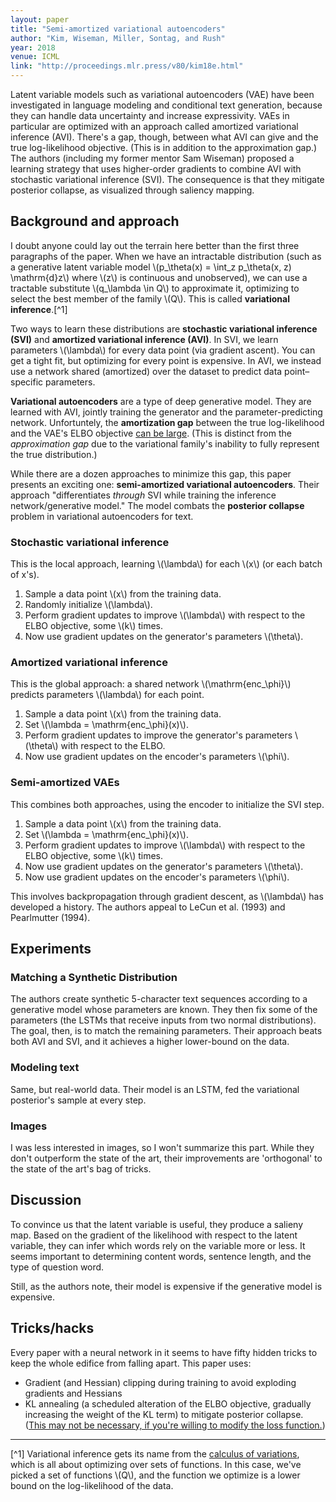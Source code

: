 ```yaml
---
layout: paper
title: "Semi-amortized variational autoencoders"
author: "Kim, Wiseman, Miller, Sontag, and Rush"
year: 2018
venue: ICML
link: "http://proceedings.mlr.press/v80/kim18e.html"
---
```


Latent variable models such as variational autoencoders (VAE) have been investigated in language modeling and conditional text generation, because they can handle data uncertainty and increase expressivity. VAEs in particular are optimized with an approach called amortized variational inference (AVI). There's a gap, though, between what AVI can give and the true log-likelihood objective. (This is in addition to the approximation gap.) The authors (including my former mentor Sam Wiseman) proposed a learning strategy that uses higher-order gradients to combine AVI with stochastic variational inference (SVI). The consequence is that they mitigate posterior collapse, as visualized through saliency mapping.

<!--more-->

## Background and approach

I doubt anyone could lay out the terrain here better than the first three paragraphs of the paper. When we have an intractable distribution (such as a generative latent variable model \\(p_\theta(x) = \int_z p_\theta(x, z) \mathrm{d}z\\) where \\(z\\) is continuous and unobserved), we can use a tractable substitute \\(q_\lambda \in Q\\) to approximate it, optimizing to select the best member of the family \\(Q\\). This is called **variational inference**.[^1]

Two ways to learn these distributions are **stochastic variational inference (SVI)** and **amortized variational inference (AVI)**. In SVI, we learn parameters \\(\lambda\\) for every data point (via gradient ascent). You can get a tight fit, but optimizing for every point is expensive. In AVI, we instead use a network shared (amortized) over the dataset to predict data point–specific parameters. 

**Variational autoencoders** are a type of deep generative model. They are learned with AVI, jointly training the generator and the parameter-predicting network. Unfortuntely, the **amortization gap** between the true log-likelihood and the VAE's ELBO objective [can be large](http://proceedings.mlr.press/v80/cremer18a.html). (This is distinct from the *approximation gap* due to the variational family's inability to fully represent the true distribution.) 

While there are a dozen approaches to minimize this gap, this paper presents an exciting one: **semi-amortized variational autoencoders**. Their approach "differentiates *through* SVI while training the inference network/generative model." The model combats the **posterior collapse** problem in variational autoencoders for text.

### Stochastic variational inference

This is the local approach, learning \\(\lambda\\) for each \\(x\\) (or each batch of x's).

1. Sample a data point \\(x\\) from the training data.
2. Randomly initialize \\(\lambda\\).
3. Perform gradient updates to improve \\(\lambda\\) with respect to the ELBO objective, some \\(k\\) times.
4. Now use gradient updates on the generator's parameters \\(\theta\\).


### Amortized variational inference

This is the global approach: a shared network \\(\mathrm{enc_\phi}\\) predicts parameters \\(\lambda\\) for each point.

1. Sample a data point \\(x\\) from the training data.
2. Set \\(\lambda = \mathrm{enc_\phi}(x)\\).
3. Perform gradient updates to improve the generator's parameters \\(\theta\\) with respect to the ELBO.
4. Now use gradient updates on the encoder's parameters \\(\phi\\).


### Semi-amortized VAEs

This combines both approaches, using the encoder to initialize the SVI step.

1. Sample a data point \\(x\\) from the training data.
2. Set \\(\lambda = \mathrm{enc_\phi}(x)\\).
3. Perform gradient updates to improve \\(\lambda\\) with respect to the ELBO objective, some \\(k\\) times.
4. Now use gradient updates on the generator's parameters \\(\theta\\).
4. Now use gradient updates on the encoder's parameters \\(\phi\\).

This involves backpropagation through gradient descent, as \\(\lambda\\) has developed a history. The authors appeal to LeCun et al. (1993) and Pearlmutter (1994).

## Experiments

### Matching a Synthetic Distribution

The authors create synthetic 5-character text sequences according to a generative model whose parameters are known. They then fix some of the parameters (the LSTMs that receive inputs from two normal distributions). The goal, then, is to match the remaining parameters. Their approach beats both AVI and SVI, and it achieves a higher lower-bound on the data.

### Modeling text

Same, but real-world data. Their model is an LSTM, fed the variational posterior's sample at every step. 

### Images

I was less interested in images, so I won't summarize this part. While they don't outperform the state of the art, their improvements are 'orthogonal' to the state of the art's bag of tricks.

## Discussion

To convince us that the latent variable is useful, they produce a salieny map. Based on the gradient of the likelihood with respect to the latent variable, they can infer which words rely on the variable more or less. It seems important to determining content words, sentence length, and the type of question word.

Still, as the authors note, their model is expensive if the generative model is expensive. 

## Tricks/hacks

Every paper with a neural network in it seems to have fifty hidden tricks to keep the whole edifice from falling apart. This paper uses:

- Gradient (and Hessian) clipping during training to avoid exploding gradients and Hessians
- KL annealing (a scheduled alteration of the ELBO objective, gradually increasing the weight of the KL term) to mitigate posterior collapse. ([This may not be necessary, if you're willing to modify the loss function.](https://arxiv.org/abs/1909.09237))

---

[^1] Variational inference gets its name from the [calculus of variations](https://en.wikipedia.org/wiki/Calculus_of_variations), which is all about optimizing over sets of functions. In this case, we've picked a set of functions \\(Q\\), and the function we optimize is a lower bound on the log-likelihood of the data.
